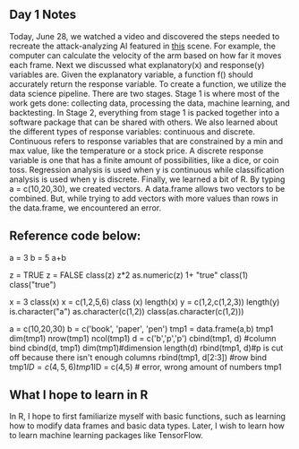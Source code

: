 ## Day 1 Notes
Today, June 28, we watched a video and discovered the steps needed to recreate the attack-analyzing AI featured in [this](https://www.youtube.com/watch?v=rKl4-zC1WZs) scene. For example, the computer can calculate the velocity of the arm based on how far it moves each frame. Next we discussed what explanatory(x) and response(y) variables are. Given the explanatory variable, a function f() should accurately return the response variable. To create a function, we utilize the data science pipeline. There are two stages. Stage 1 is where most of the work gets done: collecting data, processing the data, machine learning, and backtesting. In Stage 2, everything from stage 1 is packed together into a software package that can be shared with others. We also learned about the different types of response variables: continuous and discrete. Continuous refers to response variables that are constrained by a min and max value, like the temperature or a stock price. A discrete response variable is one that has a finite amount of possibilities, like a dice, or coin toss. Regression analysis is used when y is continuous while classification analysis is used when y is discrete. Finally, we learned a bit of R. By typing a = c(10,20,30), we created vectors. A data.frame allows two vectors to be combined. But, while trying to add vectors with more values than rows in the data.frame, we encountered an error. 
## Reference code below:
a = 3
b = 5
a+b

z = TRUE
z = FALSE
class(z)
z*2
as.numeric(z)
1+ "true"
class(1)
class("true")

x = 3
class(x)
x = c(1,2,5,6)
class (x)
length(x)
y = c(1,2,c(1,2,3))
length(y)
is.character("a")
as.character(c(1,2))
class(as.character(c(1,2)))

a = c(10,20,30)
b = c('book', 'paper', 'pen')
tmp1 = data.frame(a,b)
tmp1
dim(tmp1)
nrow(tmp1)
ncol(tmp1)
d = c('b','p','p')
cbind(tmp1, d) #column bind
cbind(d, tmp1)
dim(tmp1)#dimension
length(d)
rbind(tmp1, d)#p is cut off because there isn't enough columns
rbind(tmp1, d[2:3]) #row bind
tmp1$ID = c(4,5,6)
tmp1$ID = c(4,5) # error, wrong amount of numbers
tmp1


## What I hope to learn in R
In R, I hope to first familiarize myself with basic functions, such as learning how to modify data frames and basic data types. Later, I wish to learn how to learn machine learning packages like TensorFlow.
